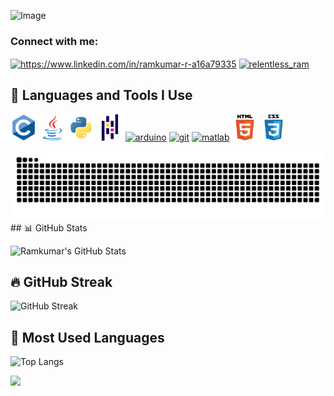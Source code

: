 ![Image](https://github.com/user-attachments/assets/3ab044d6-29b0-4403-8692-f3fa98e62086)

<h3 align="left">Connect with me:</h3>
<p align="left">
<a href="https://linkedin.com/in/https://www.linkedin.com/in/ramkumar-r-a16a79335" target="blank"><img align="center" src="https://raw.githubusercontent.com/rahuldkjain/github-profile-readme-generator/master/src/images/icons/Social/linked-in-alt.svg" alt="https://www.linkedin.com/in/ramkumar-r-a16a79335" height="30" width="40" /></a>
<a href="https://instagram.com/relentless_ram" target="blank"><img align="center" src="https://raw.githubusercontent.com/rahuldkjain/github-profile-readme-generator/master/src/images/icons/Social/instagram.svg" alt="relentless_ram" height="30" width="40" /></a>
</p>
<h2>🚀 Languages and Tools I Use</h2>
<p><a target="_blank" href="https://raw.githubusercontent.com/devicons/devicon/master/icons/c/c-original.svg" style="display: inline-block;"><img src="https://raw.githubusercontent.com/devicons/devicon/master/icons/c/c-original.svg" alt="c" width="42" height="42" /></a>
<a target="_blank" href="https://raw.githubusercontent.com/devicons/devicon/master/icons/java/java-original.svg" style="display: inline-block;"><img src="https://raw.githubusercontent.com/devicons/devicon/master/icons/java/java-original.svg" alt="java" width="42" height="42" /></a>
<a target="_blank" href="https://raw.githubusercontent.com/devicons/devicon/master/icons/python/python-original.svg" style="display: inline-block;"><img src="https://raw.githubusercontent.com/devicons/devicon/master/icons/python/python-original.svg" alt="python" width="42" height="42" /></a>
<a target="_blank" href="https://raw.githubusercontent.com/devicons/devicon/2ae2a900d2f041da66e950e4d48052658d850630/icons/pandas/pandas-original.svg" style="display: inline-block;"><img src="https://raw.githubusercontent.com/devicons/devicon/2ae2a900d2f041da66e950e4d48052658d850630/icons/pandas/pandas-original.svg" alt="pandas" width="42" height="42" /></a>
<a target="_blank" href="https://cdn.worldvectorlogo.com/logos/arduino-1.svg" style="display: inline-block;"><img src="https://cdn.worldvectorlogo.com/logos/arduino-1.svg" alt="arduino" width="42" height="42" /></a>
<a target="_blank" href="https://www.vectorlogo.zone/logos/git-scm/git-scm-icon.svg" style="display: inline-block;"><img src="https://www.vectorlogo.zone/logos/git-scm/git-scm-icon.svg" alt="git" width="42" height="42" /></a>
<a target="_blank" href="https://upload.wikimedia.org/wikipedia/commons/2/21/Matlab_Logo.png" style="display: inline-block;"><img src="https://upload.wikimedia.org/wikipedia/commons/2/21/Matlab_Logo.png" alt="matlab" width="42" height="42" /></a>
<a target="_blank" href="https://raw.githubusercontent.com/devicons/devicon/master/icons/html5/html5-original-wordmark.svg" style="display: inline-block;"><img src="https://raw.githubusercontent.com/devicons/devicon/master/icons/html5/html5-original-wordmark.svg" alt="html5" width="42" height="42" /></a>
<a target="_blank" href="https://raw.githubusercontent.com/devicons/devicon/master/icons/css3/css3-original-wordmark.svg" style="display: inline-block;"><img src="https://raw.githubusercontent.com/devicons/devicon/master/icons/css3/css3-original-wordmark.svg" alt="css3" width="42" height="42" /></a></p>

<picture>
  <source media="(prefers-color-scheme: dark)" srcset="https://raw.githubusercontent.com/ramkumar27072006/ramkumar27072006/output/github-snake-dark.svg" />
  <source media="(prefers-color-scheme: light)" srcset="https://raw.githubusercontent.com/ramkumar27072006/ramkumar27072006/output/github-snake.svg" />
  <img alt="github-snake" src="https://raw.githubusercontent.com/ramkumar27072006/ramkumar27072006/output/github-snake.svg" />
</picture>
## 📊 GitHub Stats  

![Ramkumar's GitHub Stats](https://github-readme-stats-sigma-five.vercel.app/api?username=ramkumar27072006&show_icons=true&theme=dark)

## 🔥 GitHub Streak  
![GitHub Streak](https://streak-stats.demolab.com/?user=ramkumar27072006&theme=highcontrast)

## 🚀 Most Used Languages  
![Top Langs](https://github-readme-stats.vercel.app/api/top-langs/?username=ramkumar27072006&layout=compact&theme=dark)


[![](https://visitcount.itsvg.in/api?id=ramkumar27072006&icon=0&color=0)](https://visitcount.itsvg.in)

<!-- Proudly created with GPRM ( https://gprm.itsvg.in ) -->
